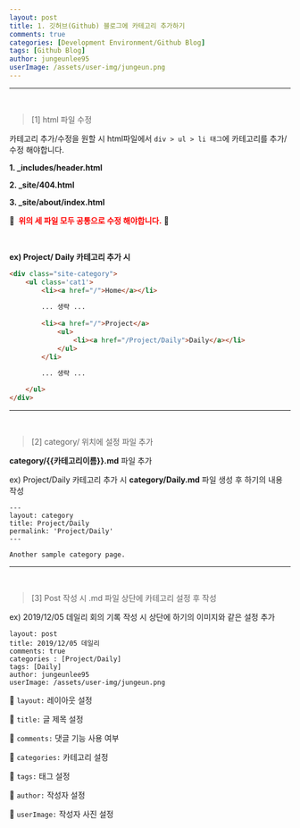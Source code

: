 ```yaml
---
layout: post
title: 1. 깃허브(Github) 블로그에 카테고리 추가하기
comments: true
categories: [Development Environment/Github Blog]
tags: [Github Blog]
author: jungeunlee95
userImage: /assets/user-img/jungeun.png
---
```


---

<br>

> <subtitle> [1] html 파일 수정 </subtitle>

카테고리 추가/수정을 원할 시 html파일에서 `div > ul > li 태그`에 카테고리를 추가/수정 해야합니다.

**1. _includes/header.html**

**2. _site/404.html**

**3.  _site/about/index.html** 

📍 <b style="color:red"> 위의 세 파일 모두 공통으로 수정 해야합니다.</b> 📍

<br>

**ex) Project/ Daily 카테고리 추가 시**

```html
<div class="site-category">
    <ul class='cat1'>
        <li><a href="/">Home</a></li>
        
        ... 생략 ...
        
        <li><a href="/">Project</a>
            <ul>
                <li><a href="/Project/Daily">Daily</a></li>
            </ul>
        </li>
		
        ... 생략 ...

    </ul>
</div>
```

------

<br>

> <subtitle> [2] category/ 위치에 설정 파일 추가 </subtitle>

**category/{{카테고리이름}}.md** 파일 추가

ex) Project/Daily 카테고리 추가 시 **category/Daily.md** 파일 생성 후 하기의 내용 작성

```
---
layout: category
title: Project/Daily
permalink: 'Project/Daily'
---

Another sample category page.
```

---

<br>

> <subtitle> [3] Post 작성 시 .md 파일 상단에 카테고리 설정 후 작성 </subtitle>

ex) 2019/12/05 데일리 회의 기록 작성 시 상단에 하기의 이미지와 같은 설정 추가

```
layout: post      
title: 2019/12/05 데일리
comments: true		
categories : [Project/Daily]	
tags: [Daily]	
author: jungeunlee95		
userImage: /assets/user-img/jungeun.png   
```

📌 `layout:` 레이아웃 설정                 

📌 `title:` 글 제목 설정         

📌 `comments:` 댓글 기능 사용 여부         

📌 `categories:` 카테고리 설정       

📌 `tags:` 태그 설정    

📌 `author:` 작성자 설정         

📌 `userImage:` 작성자 사진 설정         

​     

<br>

<br>

<br>


